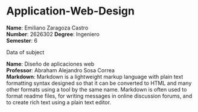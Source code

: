 # Application-Web-Design
**Name**: Emiliano Zaragoza Castro  
**Number**: 2626302 
**Degree**: Ingeniero   
**Semester**: 6 

Data of subject

**Name**: Diseño de aplicaciones web    
**Professor**: Abraham Alejandro Sosa Correa    
**Markdown**: Markdown is a lightweight markup language with plain text formatting syntax designed so that it can be converted to HTML and many other formats using a tool by the same name. Markdown is often used to format readme files, for writing messages in online discussion forums, and to create rich text using a plain text editor.